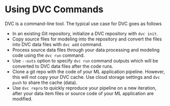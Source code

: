 # Using DVC Commands

DVC is a command-line tool.
The typical use case for DVC goes as follows

- In an existing Git repository, initialize a DVC repository with `dvc init`.
- Copy source files for modeling into the repository and convert the files into
  DVC data files with `dvc add` command.
- Process source data files through your data processing and modeling code using
  the `dvc run` command.
- Use `--outs` option to specify `dvc run` command outputs which will be
  converted to DVC data files after the code runs.
- Clone a git repo with the code of your ML application pipeline. However, this
  will not copy your DVC cache. Use cloud storage settings and `dvc push` to
  share the cache (data).
- Use `dvc repro` to quickly reproduce your pipeline on a new iteration, after
  your data item files or source code of your ML application are modified.
